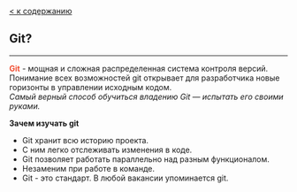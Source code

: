 [< к содержанию](./readme.md)

## Git?

---

**<span style="color: #f14e32;">Git</span>** - мощная и сложная распределенная система контроля версий. Понимание всех возможностей git открывает для разработчика новые горизонты в управлении исходным кодом.<br>
_Самый верный способ обучиться владению Git — испытать его своими руками._

**Зачем изучать git**
 - Git хранит всю историю проекта.
 - С ним легко отслеживать изменения в коде.
 - Git позволяет работать параллельно над разным функционалом.
 - Незаменим при работе в команде.
 - Git - это стандарт. В любой вакансии упоминается git.